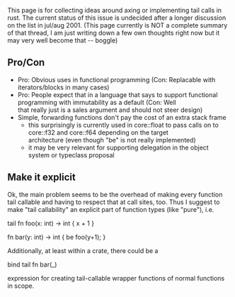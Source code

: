 This page is for collecting ideas around axing or implementing tail calls in rust. The current status of this issue is undecided after a longer discussion on the list in jul/aug 2001. (This page currently is NOT a complete summary of that thread, I am just writing down a few own thoughts right now but it may very well become that -- boggle)

## Pro/Con

* Pro: Obvious uses in functional programming (Con: Replacable with iterators/blocks in many cases)
* Pro: People expect that in a language that says to support functional programming with immutability as a default (Con: Well     
  that really just is a sales argument and should not steer design)
* Simple, forwarding functions don't pay the cost of an extra stack frame
  * this surprisingly is currently used in core::float to pass calls on to core::f32 and core::f64 depending on the target    
    architecture (even though "be" is not really implemented)
  * it may be very relevant for supporting delegation in the object system or typeclass proposal

## Make it explicit

Ok, the main problem seems to be the overhead of making every function tail callable and having to respect that at call sites, too. Thus I suggest to make "tail callability" an explicit part of function types (like "pure"), i.e.

   tail fn foo(x: int) -> int { x + 1 }

   fn bar(y: int) -> int { be foo(y+1); }

Additionally, at least within a crate, there could be a

   bind tail fn bar(_)

expression for creating tail-callable wrapper functions of normal functions in scope.